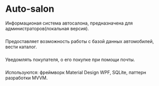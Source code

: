 # Auto-salon
Информационая система автосалона, предназначена для администраторов(локальная версия).
###
Предоставляет возможность работы с базой данных автомобилей, вести каталог.
###
Уведомлять покупателя, о его покупке при помощи почты.
###
Используются: фреймворк Material Design WPF, SQLite, паттерн разработки MVVM.
###
